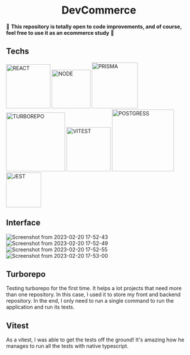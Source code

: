<html>   
<h1 align="center">
    DevCommerce
</h1>

🚨 **This repository is totally open to code improvements, and of course, feel free to use it as an ecommerce study** 🚨 

## Techs
<div>
    <img alt="REACT" width="120" src="https://img.shields.io/badge/next.js-61DAFB?style=for-the-badge&logo=next.js&logoColor=black"/>
    <img alt="NODE" width="105" src="https://img.shields.io/badge/node-000?style=for-the-badge&logo=node.js&logoColor=green"/>
    <img alt="PRISMA" width="125" src="https://img.shields.io/badge/prisma-fff?style=for-the-badge&logo=prisma&logoColor=black"/>
    <img alt="TURBOREPO" width="160" src="https://img.shields.io/badge/turborepo-fff?style=for-the-badge&logo=turborepo&logoColor=black"/>
    <img alt="VITEST" width="120" src="https://img.shields.io/badge/vitest-fff?style=for-the-badge&logo=vitest&logoColor=black"/>
    <img alt="POSTGRESS" width="168" src="https://camo.githubusercontent.com/95a15266c9b093e9070410fa62c8dcba6611e79edd738e0ded7ec5b52541d6c4/68747470733a2f2f696d672e736869656c64732e696f2f7374617469632f76313f7374796c653d666f722d7468652d6261646765266d6573736167653d506f737467726553514c26636f6c6f723d343136394531266c6f676f3d506f737467726553514c266c6f676f436f6c6f723d464646464646266c6162656c3d"/>
 </div>
 <img alt="JEST" width="95" src="https://camo.githubusercontent.com/a3c759b03851724d698cf6880e546dc47d402f08aa3c48b716279118117c0736/68747470733a2f2f696d672e736869656c64732e696f2f7374617469632f76313f7374796c653d666f722d7468652d6261646765266d6573736167653d4a65737426636f6c6f723d433231333235266c6f676f3d4a657374266c6f676f436f6c6f723d464646464646266c6162656c3d"/>

## Interface
![Screenshot from 2023-02-20 17-52-43](https://user-images.githubusercontent.com/77704994/220197671-79eb4b29-f474-4c5e-9853-8048a18ab65a.png)
![Screenshot from 2023-02-20 17-52-49](https://user-images.githubusercontent.com/77704994/220197682-978aaeff-2d90-4ae4-a830-eee6146a774f.png)
![Screenshot from 2023-02-20 17-52-55](https://user-images.githubusercontent.com/77704994/220197688-b57cc5f8-1c98-4478-9ff2-9862835ef0de.png)
![Screenshot from 2023-02-20 17-53-00](https://user-images.githubusercontent.com/77704994/220197691-899437e7-8b3e-4c29-b2d7-836a13ad199a.png)


## Turborepo

Testing turborepo for the first time. It helps a lot projects that need more than one repository. In this case, I used it to store my front and backend repository. In the end, I only need to run a single command to run the application and run its tests.

## Vitest 

As a vitest, I was able to get the tests off the ground! It's amazing how he manages to run all the tests with native typescript.


</html>   
